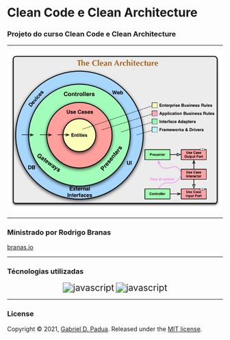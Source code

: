 # Clean Code e Clean Architecture

### Projeto do curso Clean Code e Clean Architecture

---

<div align="center">
 <img src="./images/logo.jpg" />
</div>

---

### Ministrado por Rodrigo Branas

[branas.io](https://app.branas.io/public/products)

---

### Técnologias utilizadas

<div align="center">
  <img src="https://img.icons8.com/color/48/000000/typescript.png" alt="javascript" style="zoom: 150%;" />
  <img src="https://img.icons8.com/color/48/000000/javascript--v1.png" alt="javascript" style="zoom:150%;" />
</div>

---

### License

Copyright © 2021, [Gabriel D. Padua](https://github.com/gabrielDpadua21).
Released under the [MIT license](LICENSE).
